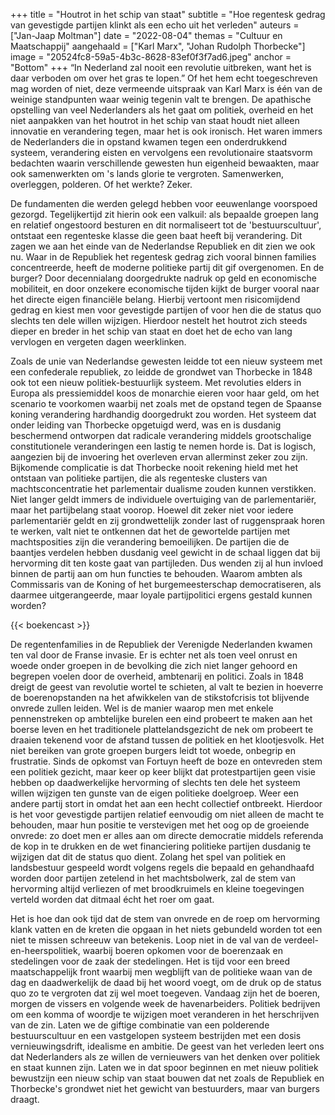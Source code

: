 +++
title = "Houtrot in het schip van staat"
subtitle = "Hoe regentesk gedrag van gevestigde partijen klinkt als een echo uit het verleden"
auteurs = ["Jan-Jaap Moltman"]
date = "2022-08-04"
themas = "Cultuur en Maatschappij"
aangehaald = ["Karl Marx", "Johan Rudolph Thorbecke"]
image = "20524fc8-59a5-4b3c-8628-83ef0f3f7ad6.jpeg"
anchor = "Bottom"
+++
“In Nederland zal nooit een revolutie uitbreken, want het is daar verboden om over het gras te lopen.” Of het hem echt toegeschreven mag worden of niet, deze vermeende uitspraak van Karl Marx is één van de weinige standpunten waar weinig tegenin valt te brengen. De apathische opstelling van veel Nederlanders als het gaat om politiek, overheid en het niet aanpakken van het houtrot in het schip van staat houdt niet alleen innovatie en verandering tegen, maar het is ook ironisch. Het waren immers de Nederlanders die in opstand kwamen tegen een onderdrukkend systeem, verandering eisten en vervolgens een revolutionaire staatsvorm bedachten waarin verschillende gewesten hun eigenheid bewaakten, maar ook samenwerkten om 's lands glorie te vergroten. Samenwerken, overleggen, polderen. Of het werkte? Zeker.

De fundamenten die werden gelegd hebben voor eeuwenlange voorspoed gezorgd. Tegelijkertijd zit hierin ook een valkuil: als bepaalde groepen lang en relatief ongestoord besturen en dit normaliseert tot de 'bestuurscultuur', ontstaat een regenteske klasse die geen baat heeft bij verandering. Dit zagen we aan het einde van de Nederlandse Republiek en dit zien we ook nu. Waar in de Republiek het regentesk gedrag zich vooral binnen families concentreerde, heeft de moderne politieke partij dit gif overgenomen. En de burger? Door decennialang doorgedrukte nadruk op geld en economische mobiliteit, en door onzekere economische tijden kijkt de burger vooral naar het directe eigen financiële belang. Hierbij vertoont men risicomijdend gedrag en kiest men voor gevestigde partijen of voor hen die de status quo slechts ten dele willen wijzigen. Hierdoor nestelt het houtrot zich steeds dieper en breder in het schip van staat en doet het de echo van lang vervlogen en vergeten dagen weerklinken.  

Zoals de unie van Nederlandse gewesten leidde tot een nieuw systeem met een confederale republiek, zo leidde de grondwet van Thorbecke in 1848 ook tot een nieuw politiek-bestuurlijk systeem. Met revoluties elders in Europa als pressiemiddel koos de monarchie eieren voor haar geld, om het scenario te voorkomen waarbij net zoals met de opstand tegen de Spaanse koning verandering hardhandig doorgedrukt zou worden. Het systeem dat onder leiding van Thorbecke opgetuigd werd, was en is dusdanig beschermend ontworpen dat radicale verandering middels grootschalige constitutionele veranderingen een lastig te nemen horde is. Dat is logisch, aangezien bij de invoering het overleven ervan allerminst zeker zou zijn. Bijkomende complicatie is dat Thorbecke nooit rekening hield met het ontstaan van politieke partijen, die als regenteske clusters van machtsconcentratie het parlementair dualisme zouden kunnen verstikken. Niet langer geldt immers de individuele overtuiging van de parlementariër, maar het partijbelang staat voorop. Hoewel dit zeker niet voor iedere parlementariër geldt en zij grondwettelijk zonder last of ruggenspraak horen te werken, valt niet te ontkennen dat het de gewortelde partijen met machtsposities zijn die verandering bemoeilijken. De partijen die de baantjes verdelen hebben dusdanig veel gewicht in de schaal liggen dat bij hervorming dit ten koste gaat van partijleden. Dus wenden zij al hun invloed binnen de partij aan om hun functies te behouden. Waarom ambten als Commissaris van de Koning of het burgemeesterschap democratiseren, als daarmee uitgerangeerde, maar loyale partijpolitici ergens gestald kunnen worden?  

{{< boekencast >}}

De regentenfamilies in de Republiek der Verenigde Nederlanden kwamen ten val door de Franse invasie. Er is echter net als toen veel onrust en woede onder groepen in de bevolking die zich niet langer gehoord en begrepen voelen door de overheid, ambtenarij en politici. Zoals in 1848 dreigt de geest van revolutie wortel te schieten, al valt te bezien in hoeverre de boerenopstanden na het afwikkelen van de stikstofcrisis tot blijvende onvrede zullen leiden. Wel is de manier waarop men met enkele pennenstreken op ambtelijke burelen een eind probeert te maken aan het boerse leven en het traditionele plattelandsgezicht de nek om probeert te draaien tekenend voor de afstand tussen de politiek en het klootjesvolk. Het niet bereiken van grote groepen burgers leidt tot woede, onbegrip en frustratie. Sinds de opkomst van Fortuyn heeft de boze en ontevreden stem een politiek gezicht, maar keer op keer blijkt dat protestpartijen geen visie hebben op daadwerkelijke hervorming of slechts ten dele het systeem willen wijzigen ten gunste van de eigen politieke doelgroep. Weer een andere partij stort in omdat het aan een hecht collectief ontbreekt. Hierdoor is het voor gevestigde partijen relatief eenvoudig om niet alleen de macht te behouden, maar hun positie te verstevigen met het oog op de groeiende onvrede: zo doet men er alles aan om directe democratie middels referenda de kop in te drukken en de wet financiering politieke partijen dusdanig te wijzigen dat dit de status quo dient. Zolang het spel van politiek en landsbestuur gespeeld wordt volgens regels die bepaald en gehandhaafd  worden door partijen zetelend in het machtsbolwerk, zal de stem van hervorming altijd verliezen of met broodkruimels en kleine toegevingen verteld worden dat ditmaal écht het roer om gaat.  

Het is hoe dan ook tijd dat de stem van onvrede en de roep om hervorming klank vatten en de kreten die opgaan in het niets gebundeld worden tot een niet te missen schreeuw van betekenis. Loop niet in de val van de verdeel-en-heerspolitiek, waarbij boeren opkomen voor de boerenzaak en stedelingen voor de zaak der stedelingen. Het is tijd voor een breed maatschappelijk front waarbij men wegblijft van de politieke waan van de dag en daadwerkelijk de daad bij het woord voegt, om de druk op de status quo zo te vergroten dat zij wel moet toegeven. Vandaag zijn het de boeren, morgen de vissers en volgende week de havenarbeiders. Politiek bedrijven om een komma of woordje te wijzigen moet veranderen in het herschrijven van de zin. Laten we de giftige combinatie van een polderende bestuurscultuur en een vastgelopen systeem bestrijden met een dosis vernieuwingsdrift, idealisme en ambitie. De geest van het verleden leert ons dat Nederlanders als ze willen de vernieuwers van het denken over politiek en staat kunnen zijn. Laten we in dat spoor beginnen en met nieuw politiek bewustzijn een nieuw schip van staat bouwen dat net zoals de Republiek en Thorbecke's grondwet niet het gewicht van bestuurders, maar van burgers draagt.
